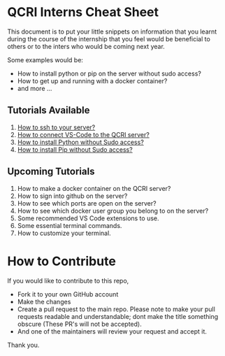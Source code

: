 # QCRI Interns Cheat Sheet

This document is to put your little snippets on information that you learnt during the course of the internship that you feel would be beneficial to others or to the inters who would be coming next year. 

Some examples would be:

* How to install python or pip on the server without sudo access?
* How to get up and running with a docker container?
* and more ...

## Tutorials Available
1. [How to ssh to your server?](/tutorials/how-to-ssh.md)
2. [How to connect VS-Code to the QCRI server?](/tutorials/connect-vs-code-to-server.md)
3. [How to install Python without Sudo access?](/tutorials/install-python-without-sudo.md)
4. [How to install Pip without Sudo access?](/tutorials/install-pip-without-sudo.md)

## Upcoming Tutorials
1. How to make a docker container on the QCRI server?
2. How to sign into github on the server?
3. How to see which ports are open on the server?
4. How to see which docker user group you belong to on the server?
5. Some recommended VS Code extensions to use.
6. Some essential terminal commands.
7. How to customize your terminal. 




# How to Contribute

If you would like to contribute to this repo, 

* Fork it to your own GitHub account
* Make the changes 
* Create a pull request to the main repo. Please note to make your pull requests readable and understandable; dont make the title something obscure (These PR's will not be accepted).
* And one of the maintainers will review your request and accept it.

Thank you.
